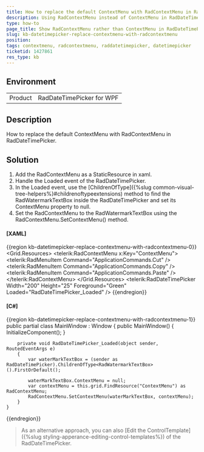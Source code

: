 ```yaml
---
title: How to replace the default ContextMenu with RadContextMenu in RadDateTimePicker
description: Using RadContextMenu instead of ContextMenu in RadDateTimePicker.
type: how-to
page_title: Show RadContextMenu rather than ContextMenu in RadDateTimePicker
slug: kb-datetimepicker-replace-contextmenu-with-radcontextmenu
position: 
tags: contextmenu, radcontextmenu, raddatetimepicker, datetimepicker
ticketid: 1427861
res_type: kb
---
```


## Environment
<table>
    <tbody>
	    <tr>
	    	<td>Product</td>
	    	<td>RadDateTimePicker for WPF</td>
	    </tr>
    </tbody>
</table>


## Description
How to replace the default ContextMenu with RadContextMenu in RadDateTimePicker.

## Solution
1. Add the RadContextMenu as a StaticResource in xaml.
2. Handle the Loaded event of the RadDateTimePicker.
3. In the Loaded event, use the [ChildrenOfType]({%slug common-visual-tree-helpers%}#childrenoftypeextensions) method to find the RadWatermarkTextBox inside the RadDateTimePicker and set its ContextMenu property to null.
4. Set the RadContextMenu to the RadWatermarkTextBox using the RadContextMenu.SetContextMenu() method.

#### __[XAML]__
{{region kb-datetimepicker-replace-contextmenu-with-radcontextmenu-0}}
	<Grid x:Name="grid">
        <Grid.Resources>
            <telerik:RadContextMenu x:Key="ContextMenu">
                <telerik:RadMenuItem Command="ApplicationCommands.Cut" />
                <telerik:RadMenuItem Command="ApplicationCommands.Copy"  />
                <telerik:RadMenuItem Command="ApplicationCommands.Paste" />
            </telerik:RadContextMenu>
        </Grid.Resources>
        <telerik:RadDateTimePicker  Width="200" Height="25" Foreground="Green" Loaded="RadDateTimePicker_Loaded" /> 
    </Grid>
{{endregion}}

#### __[C#]__
{{region kb-datetimepicker-replace-contextmenu-with-radcontextmenu-1}}
    public partial class MainWindow : Window
    {
        public MainWindow()
        {
            InitializeComponent();
        }

        private void RadDateTimePicker_Loaded(object sender, RoutedEventArgs e)
        {
            var waterMarkTextBox = (sender as RadDateTimePicker).ChildrenOfType<RadWatermarkTextBox>().FirstOrDefault();

            waterMarkTextBox.ContextMenu = null;
            var contextMenu = this.grid.FindResource("ContextMenu") as RadContextMenu;
            RadContextMenu.SetContextMenu(waterMarkTextBox, contextMenu);
        }
    }
{{endregion}}

>As an alternative approach, you can also [Edit the ControlTemplate]({%slug styling-apperance-editing-control-templates%}) of the RadDateTimePicker.
